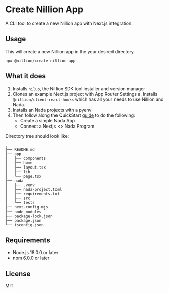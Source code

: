 # Create Nillion App

A CLI tool to create a new Nillion app with Next.js integration.

## Usage

This will create a new Nillion app in the your desired directory.

`npx @nillion/create-nillion-app`

## What it does

1. Installs `nilup`, the Nillion SDK tool installer and version manager
2. Clones an example Next.js project with App Router Settings
   a. Installs `@nillion/client-react-hooks` which has all your needs to use Nillion and Nada.
3. Installs an Nada projects with a pyenv
4. Then follow along the QuickStart [guide](https://docs.nillion.com/quickstart-install) to do the following:
   - Create a simple Nada App
   - Connect a Nextjs <> Nada Program

Directory tree should look like:

```
.
├── README.md
├── app
│   ├── components
│   ├── home
│   ├── layout.tsx
│   ├── lib
│   └── page.tsx
├── nada
│   ├── .venv
│   ├── nada-project.toml
│   ├── requirements.txt
│   ├── src
│   └── tests
├── next.config.mjs
├── node_modules
├── package-lock.json
├── package.json
└── tsconfig.json

```

## Requirements

- Node.js 18.0.0 or later
- npm 6.0.0 or later

## License

MIT
